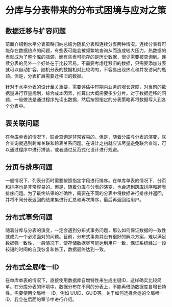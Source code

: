 # 分库与分表带来的分布式困境与应对之策

## 数据迁移与扩容问题

前面介绍到水平分表策略归纳总结为随机分表和连续分表两种情况。连续分表有可能存在数据热点的问题，有些表可能会被频繁地查询从而造成较大压力，热数据的表就成为了整个库的瓶颈，而有些表可能存的是历史数据，很少需要被查询到。连续分表的另外一个好处在于比较容易，不需要考虑迁移旧的数据，只需要添加分表就可以自动扩容。随机分表的数据相对比较均匀，不容易出现热点和并发访问的瓶颈。但是，分表扩展需要迁移旧的数据。

针对于水平分表的设计至关重要，需要评估中短期内业务的增长速度，对当前的数据量进行容量规划，综合成本因素，推算出大概需要多少分片。对于数据迁移的问题，一般做法是通过程序先读出数据，然后按照指定的分表策略再将数据写入到各个分表中。

## 表关联问题

在单库单表的情况下，联合查询是非常容易的。但是，随着分库与分表的演变，联合查询就遇到跨库关联和跨表关系问题。在设计之初就应该尽量避免联合查询，可以通过程序中进行拼装，或者通过反范式化设计进行规避。

## 分页与排序问题

一般情况下，列表分页时需要按照指定字段进行排序。在单库单表的情况下，分页和排序也是非常容易的。但是，随着分库与分表的演变，也会遇到跨库排序和跨表排序问题。为了最终结果的准确性，需要在不同的分表中将数据进行排序并返回，并将不同分表返回的结果集进行汇总和再次排序，最后再返回给用户。

## 分布式事务问题

随着分库与分表的演变，一定会遇到分布式事务问题，那么如何保证数据的一致性就成为一个必须面对的问题。目前，分布式事务并没有很好的解决方案，难以满足数据强一致性，一般情况下，使存储数据尽可能达到用户一致，保证系统经过一段较短的时间的自我恢复和修正，数据最终达到一致。

## 分布式全局唯一ID

在单库单表的情况下，直接使用数据库自增特性来生成主键ID，这样确实比较简单。在分库分表的环境中，数据分布在不同的分表上，不能再借助数据库自增长特性。需要使用全局唯一 ID，例如 UUID、GUID等。关于如何选择合适的全局唯一 ID，我会在后面的章节中进行介绍。